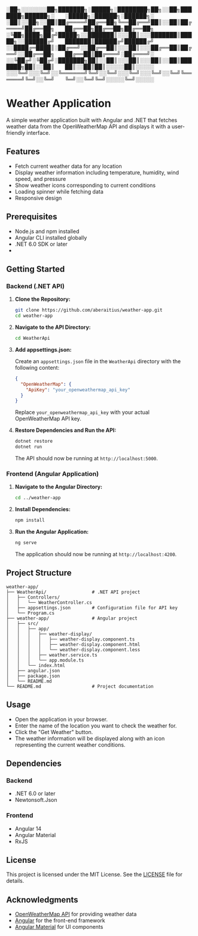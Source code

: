 
░██╗░░░░░░░██╗███████╗░█████╗░████████╗██╗░░██╗███████╗██████╗░  ░█████╗░██████╗░██████╗░
░██║░░██╗░░██║██╔════╝██╔══██╗╚══██╔══╝██║░░██║██╔════╝██╔══██╗  ██╔══██╗██╔══██╗██╔══██╗
░╚██╗████╗██╔╝█████╗░░███████║░░░██║░░░███████║█████╗░░██████╔╝  ███████║██████╔╝██████╔╝
░░████╔═████║░██╔══╝░░██╔══██║░░░██║░░░██╔══██║██╔══╝░░██╔══██╗  ██╔══██║██╔═══╝░██╔═══╝░
░░╚██╔╝░╚██╔╝░███████╗██║░░██║░░░██║░░░██║░░██║███████╗██║░░██║  ██║░░██║██║░░░░░██║░░░░░
░░░╚═╝░░░╚═╝░░╚══════╝╚═╝░░╚═╝░░░╚═╝░░░╚═╝░░╚═╝╚══════╝╚═╝░░╚═╝  ╚═╝░░╚═╝╚═╝░░░░░╚═╝░░░░░


# Weather Application

A simple weather application built with Angular and .NET that fetches weather data from the OpenWeatherMap API and displays it with a user-friendly interface.

## Features

- Fetch current weather data for any location
- Display weather information including temperature, humidity, wind speed, and pressure
- Show weather icons corresponding to current conditions
- Loading spinner while fetching data
- Responsive design

## Prerequisites

- Node.js and npm installed
- Angular CLI installed globally
- .NET 6.0 SDK or later
- 

## Getting Started

### Backend (.NET API)

1. **Clone the Repository:**

   ```bash
   git clone https://github.com/aberaitius/weather-app.git
   cd weather-app
   ```

2. **Navigate to the API Directory:**

   ```bash
   cd WeatherApi
   ```

3. **Add appsettings.json:**

   Create an `appsettings.json` file in the `WeatherApi` directory with the following content:

   ```json
   {
     "OpenWeatherMap": {
       "ApiKey": "your_openweathermap_api_key"
     }
   }
   ```

   Replace `your_openweathermap_api_key` with your actual OpenWeatherMap API key.

4. **Restore Dependencies and Run the API:**

   ```bash
   dotnet restore
   dotnet run
   ```

   The API should now be running at `http://localhost:5000`.

### Frontend (Angular Application)

1. **Navigate to the Angular Directory:**

   ```bash
   cd ../weather-app
   ```

2. **Install Dependencies:**

   ```bash
   npm install
   ```

3. **Run the Angular Application:**

   ```bash
   ng serve
   ```

   The application should now be running at `http://localhost:4200`.

## Project Structure

```
weather-app/
├── WeatherApi/                 # .NET API project
│   ├── Controllers/
│   │   └── WeatherController.cs
│   ├── appsettings.json        # Configuration file for API key
│   └── Program.cs
├── weather-app/                # Angular project
│   ├── src/
│   │   ├── app/
│   │   │   ├── weather-display/
│   │   │   │   ├── weather-display.component.ts
│   │   │   │   ├── weather-display.component.html
│   │   │   │   └── weather-display.component.less
│   │   │   ├── weather.service.ts
│   │   │   └── app.module.ts
│   │   └── index.html
│   ├── angular.json
│   ├── package.json
│   └── README.md
└── README.md                   # Project documentation
```

## Usage

- Open the application in your browser.
- Enter the name of the location you want to check the weather for.
- Click the "Get Weather" button.
- The weather information will be displayed along with an icon representing the current weather conditions.

## Dependencies

### Backend

- .NET 6.0 or later
- Newtonsoft.Json

### Frontend

- Angular 14
- Angular Material
- RxJS

## License

This project is licensed under the MIT License. See the [LICENSE](LICENSE) file for details.

## Acknowledgments

- [OpenWeatherMap API](https://openweathermap.org/api) for providing weather data
- [Angular](https://angular.io/) for the front-end framework
- [Angular Material](https://material.angular.io/) for UI components
